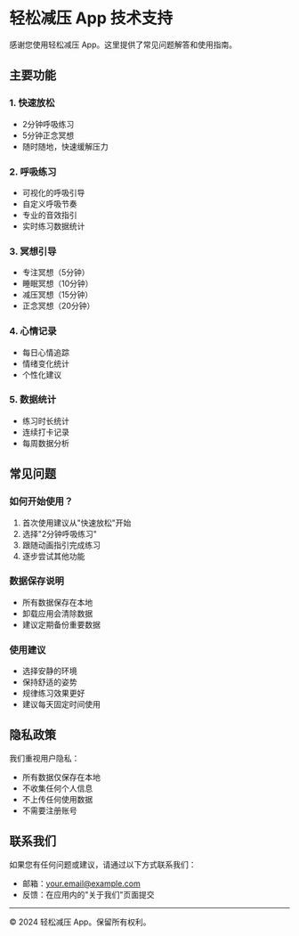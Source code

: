 # 轻松减压 App 技术支持

感谢您使用轻松减压 App。这里提供了常见问题解答和使用指南。

## 主要功能

### 1. 快速放松
- 2分钟呼吸练习
- 5分钟正念冥想
- 随时随地，快速缓解压力

### 2. 呼吸练习
- 可视化的呼吸引导
- 自定义呼吸节奏
- 专业的音效指引
- 实时练习数据统计

### 3. 冥想引导
- 专注冥想（5分钟）
- 睡眠冥想（10分钟）
- 减压冥想（15分钟）
- 正念冥想（20分钟）

### 4. 心情记录
- 每日心情追踪
- 情绪变化统计
- 个性化建议

### 5. 数据统计
- 练习时长统计
- 连续打卡记录
- 每周数据分析

## 常见问题

### 如何开始使用？
1. 首次使用建议从"快速放松"开始
2. 选择"2分钟呼吸练习"
3. 跟随动画指引完成练习
4. 逐步尝试其他功能

### 数据保存说明
- 所有数据保存在本地
- 卸载应用会清除数据
- 建议定期备份重要数据

### 使用建议
- 选择安静的环境
- 保持舒适的姿势
- 规律练习效果更好
- 建议每天固定时间使用

## 隐私政策

我们重视用户隐私：
- 所有数据仅保存在本地
- 不收集任何个人信息
- 不上传任何使用数据
- 不需要注册账号

## 联系我们

如果您有任何问题或建议，请通过以下方式联系我们：
- 邮箱：[your.email@example.com](mailto:your.email@example.com)
- 反馈：在应用内的"关于我们"页面提交

---

© 2024 轻松减压 App。保留所有权利。
